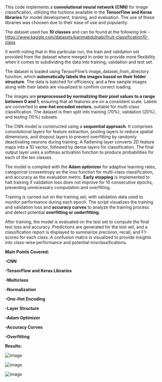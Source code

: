 This code implements a **convolutional neural network (CNN)** for image classification, utilizing the fuctions available in the **TensorFlow and Keras libraries** for model development, training, and evaluation. The use of these libraries was choosen due to their ease of use and popularity. 

The dataset used has **10 classes** and can be found at the following link - https://www.kaggle.com/datasets/karimabdulnabi/fruit-classification10-class

It worth noting that in this particular run, the train and validation set provided from the dataset where merged in order to provide more flexibility when it comes to subdividing the data into training, validation and test set.  

The dataset is loaded using TensorFlow’s image_dataset_from_directory function, which **automatically labels the images based on their folder structure**. The data is batched for efficiency, and a few sample images along with their labels are visualized to confirm correct loading.

The images are **preprocessed by normalizing their pixel values to a range between 0 and 1**, ensuring that all features are on a consistent scale. Labels are converted to **one-hot encoded vectors**, suitable for multi-class classification. The dataset is then split into training (70%), validation (20%), and testing (10%) subsets.

The CNN model is constructed using a **sequential approach**. It comprises convolutional layers for feature extraction, pooling layers to reduce spatial dimensions, and dropout layers to prevent overfitting by randomly deactivating neurons during training. A flattening layer converts 2D feature maps into a 1D vector, followed by dense layers for classification. The final output layer uses a softmax activation function to produce probabilities for each of the ten classes.

The model is compiled with the **Adam optimizer** for adaptive learning rates, categorical crossentropy as the loss function for multi-class classification, and accuracy as the evaluation metric. **Early stopping** is implemented to halt training if validation loss does not improve for 10 consecutive epochs, preventing unnecessary computation and overfitting.

Training is carried out on the training set, with validation data used to monitor performance during each epoch. The script visualizes the training and validation loss and **accuracy curves** to analyze the training process and detect potential **overfitting or underfitting**.

After training, the model is evaluated on the test set to compute the final test loss and accuracy. Predictions are generated for the test set, and a classification report is displayed to summarize precision, recall, and F1-scores for each class. A confusion matrix is visualized to provide insights into class-wise performance and potential misclassifications.

**Main Points Covered:** 

**-CNN**

**-TensorFlow and Keras Libraries**

**-Multiclass**

**-Normalization**

**-One-Hot Encoding**

**-Layer Structure**

**-Adam Optimizer**

**-Accuracy Curves**

**-Overfitting**

**Results:**

<p align="center">
 
![image](https://github.com/user-attachments/assets/0217b5a0-558f-407c-80fd-4a3a926efa75)

![image](https://github.com/user-attachments/assets/25b9ddc1-fdf4-41a1-8c27-72a50357a7bb)

![image](https://github.com/user-attachments/assets/5f5f9176-da64-41e1-8de7-fe56db9b3645)
 </p>




